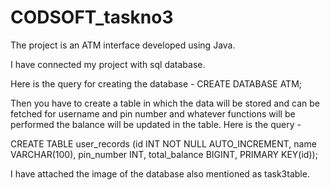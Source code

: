# CODSOFT_taskno3
The project is an ATM interface developed using Java.

I have connected my project with sql database.

Here is the query for creating the database - CREATE DATABASE ATM;

Then you have to create a table in which the data will be stored and can be fetched for username and pin number and whatever functions will be performed the balance will be updated in the table. Here is the query -

CREATE TABLE user_records (id INT NOT NULL AUTO_INCREMENT, name VARCHAR(100), pin_number INT, total_balance BIGINT, PRIMARY KEY(id));

I have attached the image of the database also mentioned as task3table.
